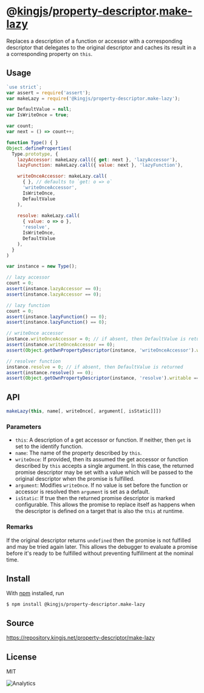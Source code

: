 # @[kingjs][@kingjs]/[property-descriptor][ns0].[make-lazy][ns1]
Replaces a description of a function or accessor  with a corresponding descriptor that delegates to the original descriptor and caches its result in a a corresponding property on `this`.
## Usage
```js
`use strict`;
var assert = require('assert');
var makeLazy = require('@kingjs/property-descriptor.make-lazy');

var DefaultValue = null;
var IsWriteOnce = true;

var count;
var next = () => count++;

function Type() { }
Object.defineProperties(
  Type.prototype, {
    lazyAccessor: makeLazy.call({ get: next }, 'lazyAccessor'),
    lazyFunction: makeLazy.call({ value: next }, 'lazyFunction'),

    writeOnceAccessor: makeLazy.call(
      { }, // defaults to `get: o => o`
      'writeOnceAccessor',
      IsWriteOnce, 
      DefaultValue
    ),
    
    resolve: makeLazy.call(
      { value: o => o }, 
      'resolve', 
      IsWriteOnce,
      DefaultValue
    ),
  }
)

var instance = new Type();

// lazy accessor
count = 0;
assert(instance.lazyAccessor == 0);
assert(instance.lazyAccessor == 0);

// lazy function
count = 0;
assert(instance.lazyFunction() == 0);
assert(instance.lazyFunction() == 0);

// writeOnce accessor
instance.writeOnceAccessor = 0; // if absent, then DefaultValue is returned
assert(instance.writeOnceAccessor == 0);
assert(Object.getOwnPropertyDescriptor(instance, 'writeOnceAccessor').writable === false);

// resolver function
instance.resolve = 0; // if absent, then DefaultValue is returned
assert(instance.resolve() == 0);
assert(Object.getOwnPropertyDescriptor(instance, 'resolve').writable === false);


```

## API
```ts
makeLazy(this, name[, writeOnce[, argument[, isStatic]]])
```
### Parameters
- `this`: A description of a get accessor or function. If neither, then `get` is set to the identify function.
- `name`: The name of the property described by `this`.
- `writeOnce`: If provided, then its assumed the get accessor or function described by `this` accepts a single argument. In this case, the returned promise descriptor may be set with a value which will be passed  to the original descriptor when the promise is fulfilled.
- `argument`: Modifies `writeOnce`. If no value is set before the  function or accessor is resolved then `argument` is set as a default.
- `isStatic`: If true then the returned promise descriptor is marked configurable. This allows the promise to replace itself as happens  when the descriptor is defined on a target that is also the `this` at  runtime.

### Remarks
If the original descriptor returns `undefined` then the promise is not fulfilled and may be tried again later. This allows the debugger to evaluate a promise before it's ready to be fulfilled without preventing fulfillment at the nominal time.
## Install
With [npm](https://npmjs.org/) installed, run
```
$ npm install @kingjs/property-descriptor.make-lazy
```
## Source
https://repository.kingjs.net/property-descriptor/make-lazy
## License
MIT

![Analytics](https://analytics.kingjs.net/property-descriptor/make-lazy)

[@kingjs]: https://www.npmjs.com/package/kingjs
[ns0]: https://www.npmjs.com/package/@kingjs/property-descriptor
[ns1]: https://www.npmjs.com/package/@kingjs/property-descriptor.make-lazy
